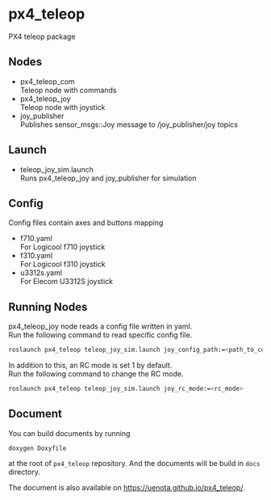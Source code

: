 # px4_teleop
PX4 teleop package

## Nodes
- px4_teleop_com  
  Teleop node with commands
- px4_teleop_joy  
  Teleop node with joystick
- joy_publisher  
  Publishes sensor_msgs::Joy message to /joy_publisher/joy topics

## Launch
- teleop_joy_sim.launch  
  Runs px4_teleop_joy and joy_publisher for simulation
  
## Config
Config files contain axes and buttons mapping
- f710.yaml  
  For Logicool f710 joystick
- f310.yaml  
  For Logicool f310 joystick
- u3312s.yaml  
  For Elecom U3312S joystick

## Running Nodes
px4_teleop_joy node reads a config file written in yaml.  
Run the following command to read specific config file.  
```bash
roslaunch px4_teleop teleop_joy_sim.launch joy_config_path:=<path_to_config>
```

In addition to this, an RC mode is set 1 by default.  
Run the following command to change the RC mode.  
```bash
roslaunch px4_teleop teleop_joy_sim.launch joy_rc_mode:=<rc_mode>
```

## Document
You can build documents by running 
```
doxygen Doxyfile
```
at the root of `px4_teleop` repository.
And the documents will be build in `docs` directory.

The document is also available on https://uenota.github.io/px4_teleop/.
